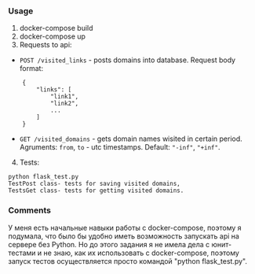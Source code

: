 ### Usage

1) docker-compose build
2) docker-compose up
3) Requests to api:

- `POST /visited_links` - posts domains into database. Request body format: 
```
    {
        "links": [
            "link1",
            "link2",
            ...
        ]
    }
```

- `GET /visited_domains` - gets domain names wisited in certain period.
Agruments: `from`, `to` - utc timestamps. Default: `"-inf"`, `"+inf"`.

4) Tests: 

```
python flask_test.py
TestPost class- tests for saving visited domains,
TestsGet class- tests for getting visited domains.
```

### Comments
У меня есть начальные навыки работы с docker-compose, поэтому я подумала, что было бы удобно иметь возможность запускать api на сервере без Python. 
Но до этого задания я не имела дела с юнит-тестами и не знаю, как их использовать с docker-compose, поэтому запуск тестов осуществляется просто командой "python flask_test.py".